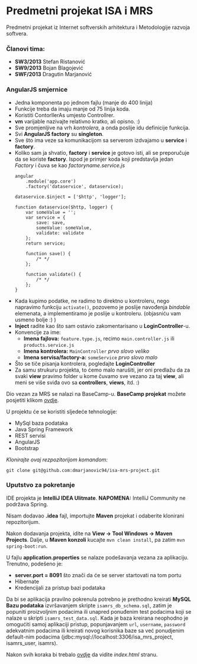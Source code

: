 # Predmetni projekat ISA i MRS
Predmetni projekat iz Internet softverskih arhitektura i Metodologije razvoja softvera.

### Članovi tima:
* **SW3/2013**   Stefan Ristanović
* **SW9/2013**   Bojan Blagojević
* **SWF/2013**   Dragutin Marjanović


### AngularJS smjernice
* Jedna komponenta po jednom fajlu (manje do 400 linija)
* Funkcije treba da imaju manje od 75 linija koda.
* Koristiti ContorllerAs umjesto Controllrer.
* **vm** varijable nazivajte relativno kratko, ali opisno. :)
* Sve promjenljive na vrh *kontrolera*, a onda poslije idu definicije funkcija.
* Svi **AngularJS factory** su **singleton**.
* Sve što ima veze sa komunikacijom sa serverom izdvajamo u **service** i **factory**.
* Koliko sam ja shvatio, **factory** i **service** je gotovo isti, ali se preporučuje da se koriste **factory**. Ispod je primjer koda koji predstavlja jedan *Factory* i čuva se kao *factoryname.service.js*
    ```
    angular
        .module('app.core')
        .factory('dataservice', dataservice);

    dataservice.$inject = ['$http', 'logger'];

    function dataservice($http, logger) {
        var someValue = '';
        var service = {
            save: save,
            someValue: someValue,
            validate: validate
        };
        return service;

        function save() {
            /* */
        };

        function validate() {
            /* */
        };
    }
    ```
* Kada kupimo podatke, ne radimo to direktno u kontroleru, nego napravimo funkciju ```activate()```, pozovemo je poslije navođenja *bindable* elemenata, a implementiramo je poslije u kontroleru. (objasniću vam usmeno bolje :) )
* **Inject** radite kao što sam ostavio zakomentarisano u **LoginController**-u.
* Konvencije za ime:
  * __Imena fajlova:__ ```feature.type.js```, recimo ```main.controller.js``` ili ```products.service.js```
  * __Imena kontrolera:__ ```MainController``` *prvo slovo veliko*
  * __Imena servisa/factory-a:__ ```someService``` *prvo slovo malo*
* Što se tiče pisanja kontrolera, pogledajte **LoginController**
* Za samu strukuru projekta, to ćemo malo narušiti, jer oni predlažu da za svaki **view** pravimo folder u kome čuvamo sve vezano za taj **view**, ali meni se više sviđa ovo sa **controllers**, **views**, itd. :)

Dio vezan za MRS se nalazi na BaseCamp-u. **BaseCamp projekat** možete posjetiti klikom [ovdje](https://3.basecamp.com/3300796/projects/596139).

U projektu će se koristiti sljedeće tehnologije:
* MySql baza podataka
* Java Spring Framework
* REST servisi
* AngularJS
* Bootstrap

*Klonirajte ovaj rezpozitorijom komandom:*
```
git clone git@github.com:dmarjanovic94/isa-mrs-project.git
```

### Uputstvo za pokretanje

IDE projekta je **IntelliJ IDEA Ulitmate**. 
**NAPOMENA:** IntelliJ Community ne podržava Spring.

Nisam dodavao **.idea** fajl, importujte **Maven** projekat i odaberite klonirani repozitorijum.

Nakon dodavanja projekta, idite na **View -> Tool Windows -> Maven Projects**.
Dalje, u **Maven konzoli** kucajte ```mvn clean install```, pa zatim ```mvn spring-boot:run```.

U fajlu **application.properties** se nalaze podešavanja vezana za aplikaciju. Trenutno, podešeno je:
 * **server.port = 8091** što znači da će se server startovati na tom portu
 * Hibernate
 * Kredencijali za pristup bazi podataka

Da bi se aplikacija pravilno pokrenula potrebno je prethodno kreirati **MySQL Bazu podataka** izvršavanjem skripte
```isamrs_db_schema.sql```, zatim je popuniti proizvoljnim podacima ili unapred ponuđenim test podacima koji se
nalaze u skripti ```isamrs_test_data.sql```. Kada je baza kreirana neophodno je omogućiti samoj aplikaciji pristup,
popunjavanjem ```url```, ```username```, ```password``` adekvatnim podacima ili kreirati novog korisnika baze sa već
ponudjenim default-nim podacima (jdbc:mysql://localhost:3306/isa_mrs_project, isamrs_user, isamrs).

Nakon svih koraka bi trebalo [ovdje](http://localhost:8091/index.html) da vidite *index.html* stranu.
